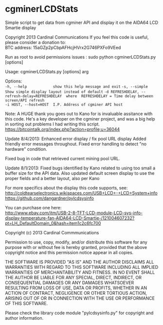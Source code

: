 cgminerLCDStats
===============

Simple script to get data from cgminer API and display it on the AIDA64 LCD Smartie display

Copyright 2013 Cardinal Communications
If you feel this code is useful, please consider a donation to:  
  BTC address: 15aGZp2pCbpAFHcjHVrx2G746PXFo9VEed

Run as root to avoid permissions issues : sudo python cgminerLCDStats.py [options]

Usage: cgminerLCDStats.py [options] arg                                                                                                                                                            
                                                                                                                                                                                                   
Options:  
  `-h, --help            show this help message and exit`
  `-s, --simple          Show simple display layout instead of default`
  `-d REFRESHDELAY, --refresh-delay=REFRESHDELAY  where  REFRESHDELAY = Time delay between screen/API refresh`                        
  `-i HOST, --host=HOST  I.P. Address of cgminer API host`
                        
Note: A HUGE thank you goes out to Kano for is invaluable assitance with this code.
      He's a key developer on the cgminer project, and was a big help in sorting out problems I had writing this script.
      https://bitcointalk.org/index.php?action=profile;u=36044
      
Update 8/4/2013: Enhanced error display / fix pool URL display
Added friendly error messages throughout. Fixed error handling to
detect "no hardware" condition.

Fixed bug in code that retrieved current mining pool URL.
                        
Update 8/1/2013: Fixed bugs identified by Kano related to using too small a buffer size for the API data. 
Also updated default screen display to use the proper fields and a better layout, also per Kano
                        

 For more specifics about the display this code supports, see:  
  http://coldtearselectronics.wikispaces.com/USB+LCD+-+LCD+System+info  
  https://github.com/dangardner/pylcdsysinfo
  
 You can purchase one here:  
  http://www.ebay.com/itm/USB-2-8-TFT-LCD-module-LCD-sys-info-display-temperature-fan-AIDA64-LCD-Smartie-/121004607232?pt=LH_DefaultDomain_0&hash=item1c2c6fc700


Copyright (c) 2013 Cardinal Commmunications

Permission to use, copy, modify, and/or distribute this software for any 
purpose with or without fee is hereby granted, provided that the above 
copyright notice and this permission notice appear in all copies.

THE SOFTWARE IS PROVIDED "AS IS" AND THE AUTHOR DISCLAIMS ALL WARRANTIES 
WITH REGARD TO THIS SOFTWARE INCLUDING ALL IMPLIED WARRANTIES OF 
MERCHANTABILITY AND FITNESS. IN NO EVENT SHALL THE AUTHOR BE LIABLE FOR ANY 
SPECIAL, DIRECT, INDIRECT, OR CONSEQUENTIAL DAMAGES OR ANY DAMAGES 
WHATSOEVER RESULTING FROM LOSS OF USE, DATA OR PROFITS, WHETHER IN AN 
ACTION OF CONTRACT, NEGLIGENCE OR OTHER TORTIOUS ACTION, ARISING OUT OF OR 
IN CONNECTION WITH THE USE OR PERFORMANCE OF THIS SOFTWARE.

Please check the library code module "pylcdsysinfo.py" for copyright and author information.
